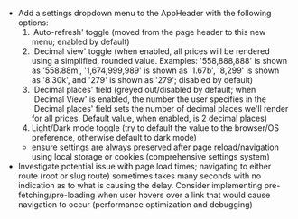 - Add a settings dropdown menu to the AppHeader with the following options:
    1. 'Auto-refresh' toggle (moved from the page header to this new menu; enabled by default)
    2. 'Decimal view' toggle (when enabled, all prices will be rendered using a simplified, rounded value. Examples: '558,888,888' is shown as '558.88m', '1,674,999,989' is shown as '1.67b', '8,299' is shown as '8.30k', and '279' is shown as '279'; disabled by default)
    3. 'Decimal places' field (greyed out/disabled by default; when 'Decimal View' is enabled, the number the user specifies in the 'Decimal places' field sets the number of decimal places we'll render for all prices. Default value, when enabled, is 2 decimal places)
    4. Light/Dark mode toggle (try to default the value to the browser/OS preference, otherwise default to dark mode)
    - ensure settings are always preserved after page reload/navigation using local storage or cookies (comprehensive settings system)
- Investigate potential issue with page load times; navigating to either route (root or slug route) sometimes takes many seconds with no indication as to what is causing the delay. Consider implementing pre-fetching/pre-loading when user hovers over a link that would cause navigation to occur (performance optimization and debugging)
